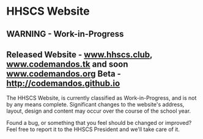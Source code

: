 # HHSCS Website
WARNING - Work-in-Progress
----
Released Website - www.hhscs.club, www.codemandos.tk and soon www.codemandos.org
Beta - http://codemandos.github.io
----
The HHSCS Website, is currently classified as Work-in-Progress, and is not by any means complete. Significant changes to the website's address, layout, design and content may occur over the course of the school year.

Found a bug, or something that you feel should be changed or improved? Feel free to report it to the HHSCS President and we'll take care of it.
